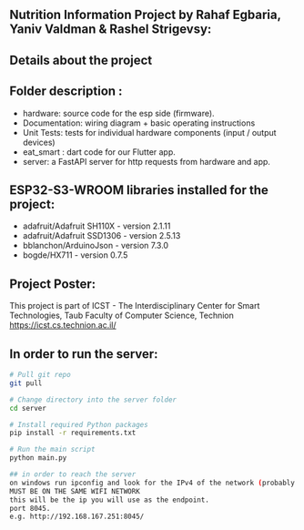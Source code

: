 ## Nutrition Information Project by Rahaf Egbaria, Yaniv Valdman & Rashel Strigevsy:  
  
## Details about the project
 
## Folder description :
* hardware: source code for the esp side (firmware).
* Documentation: wiring diagram + basic operating instructions
* Unit Tests: tests for individual hardware components (input / output devices)
* eat_smart : dart code for our Flutter app.
* server: a FastAPI server for http requests from hardware and app.
 
## ESP32-S3-WROOM libraries installed for the project:
* adafruit/Adafruit SH110X - version 2.1.11
* adafruit/Adafruit SSD1306 - version 2.5.13
* bblanchon/ArduinoJson - version 7.3.0
* bogde/HX711 - version 0.7.5

## Project Poster:
 
This project is part of ICST - The Interdisciplinary Center for Smart Technologies, Taub Faculty of Computer Science, Technion
https://icst.cs.technion.ac.il/


## In order to run the server:
```bash
# Pull git repo
git pull

# Change directory into the server folder
cd server

# Install required Python packages
pip install -r requirements.txt

# Run the main script
python main.py

## in order to reach the server 
on windows run ipconfig and look for the IPv4 of the network (probably the WiFi)
MUST BE ON THE SAME WIFI NETWORK
this will be the ip you will use as the endpoint.
port 8045.
e.g. http://192.168.167.251:8045/
